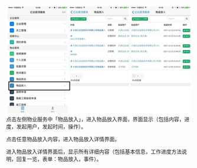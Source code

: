 ![](/assets/77.jpg)点击左侧物业服务中「物品放入」，进入物品放入界面，界面显示（包括内容，进度，发起用户，发起时间，操作）。

点击任意物品放入内容，进入物品放入详情界面。

进入物品放入详情界面后，显示所有详细内容（包括基本信息，工作进度方法说明，回复一览，表单：物品放入，事件）。

